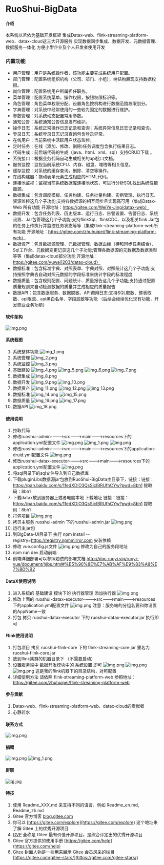 # RuoShui-BigData

#### 介绍
本系统以若依为基础开发框架
集成Datax-web、flink-streaming-platform-web、datax-cloud这三大开源服务
实现数据同步集成、数据开发、元数据管理、数据服务一体化
方便小型企业及个人开发者使用开发
### 内置功能
* 用户管理：用户是系统操作者，该功能主要完成系统用户配置。
* 部门管理：配置系统组织机构（公司、部门、小组），树结构展现支持数据权限。
* 岗位管理：配置系统用户所属担任职务。
* 菜单管理：配置系统菜单，操作权限，按钮权限标识等。
* 角色管理：角色菜单权限分配、设置角色按机构进行数据范围权限划分。
* 字典管理：对系统中经常使用的一些较为固定的数据进行维护。
* 参数管理：对系统动态配置常用参数。
* 通知公告：系统通知公告信息发布维护。
* 操作日志：系统正常操作日志记录和查询；系统异常信息日志记录和查询。
* 登录日志：系统登录日志记录查询包含登录异常。
* 在线用户：当前系统中活跃用户状态监控。
* 定时任务：在线（添加、修改、删除)任务调度包含执行结果日志。
* 代码生成：前后端代码的生成（java、html、xml、sql）支持CRUD下载 。
* 系统接口：根据业务代码自动生成相关的api接口文档。
* 服务监控：监视当前系统CPU、内存、磁盘、堆栈等相关信息。
* 缓存监控：对系统的缓存查询，删除、清空等操作。
* 在线构建器：拖动表单元素生成相应的HTML代码。
* 连接池监视：监视当前系统数据库连接池状态，可进行分析SQL找出系统性能瓶颈。
* 数据集成：包含调度模板、任务构建、任务批量构建、实例管理、执行日志、资源监控这几个子功能;支持各数据源的相互同步且实现高可用（集成Datax-Web 所有功能 开源地址：https://gitee.com/WeiYe-Jing/datax-web）
* 数据开发：包含任务列表、历史版本、运行日志、告警设置、告警日志、系统设置、Jar包管理这几个子功能;支持flinkSql、flinkCDC、以及相关flink Jar包的任务上传执行并监控任务状态等等（集成flink-streaming-platform-web所有功能  开源地址：https://gitee.com/zhuhuipei/flink-streaming-platform-web）
* 数据资产：包含数据源管理、元数据管理、数据血缘（待和同步任务结合）、Sql工作台、元数据变更记录这几个子功能;管理各数据源的元数据及数据类型等等（集成datax-cloud部分功能 开源地址：https://gitee.com/yuwei1203/datax-cloud）
* 数据标准：包含标准字典、对照表单、字典对照、对照统计这几个子功能;支持按照字典去自动对照元数据的字段标准来统计字段的标准程度
* 数据质量：包含规则配置、问题统计、质量报告这几个子功能;支持通过配置质量规则来自动检测数据的质量并生成相应的质量报告
* 数据API：包含数据服务、数据脱敏、API调用日志;支持SQL取数、整表取数、api限流、api黑白名单、字段脱敏等功能
（后续会继续优化现有功能，开发商业业务功能）
#### 软件架构
![img.png](img/img.png)
#### 系统截图

1. 系统整体功能
![img_1.png](img/img_1.png)
2. 系统管理
![img_2.png](img/img_2.png)
3. 系统监控
![img_3.png](img/img_3.png)
4. 基础建设
![img_4.png](img/img_4.png)
![img_5.png](img/img_5.png)
![img_6.png](img/img_6.png)
![img_7.png](img/img_7.png)
5. 数据集成
![img_8.png](img/img_8.png)
6. 数据开发
![img_9.png](img/img_9.png)
![img_10.png](img/img_10.png)
7. 数据资产
![img_11.png](img/img_11.png)
![img_12.png](img/img_12.png)
![img_13.png](img/img_13.png)
8. 数据标准
![img_14.png](img/img_14.png)
![img_15.png](img/img_15.png)
9. 数据质量
![img_16.png](img/img_16.png)
![img_17.png](img/img_17.png)
10. 数据API
![img_18.png](img/img_18.png)
#### 使用说明
1. 拉取代码
2. 修改ruoshui-admin---->src--->main--->resources下的application.yml配置文件
![img.png](img/img50.png)
![img_1.png](img/img51.png)
![img.png](img/img52.png)
3. 修改ruoshui-admin---->src--->main--->resources下的application-druid.yml配置文件
![img.png](img/img53.png)
4. 修改ruoshui-datax-executor---->src--->main--->resources下的application.yml配置文件
![img.png](img/img54.png)
5. 将sql目录下的sql文件导入到自己数据库
6. 下载pluginLibs数据源jar包放到RuoShui-BigData主目录下，链接：链接：https://pan.baidu.com/s/11edXDIO3QsSicIBRUfhCYw?pwd=8bh1
   提取码：8bh1
7. 下载datax放到服务器上或者电脑本地 下载地址 链接：链接：https://pan.baidu.com/s/11edXDIO3QsSicIBRUfhCYw?pwd=8bh1
   提取码：8bh1
8. 打包项目
![img.png](img/img55.png)
9. 拷贝主服务 ruoshui-admin 下的ruoshui-admin.jar 
![img.png](img/img56.png)
10. 运行主jar包
11. 到BigData-UI目录下 执行 npm install --registry=https://registry.npmmirror.com
安装依赖
12. 修改 vue.config.js文件 
![img.png](img/img57.png)
修改为自己的服务段地址
13. npm run dev 启动前端
14. 前端详细部署可以参照若依的部署文档 http://doc.ruoyi.vip/ruoyi-vue/document/hjbs.html#%E5%90%8E%E7%AB%AF%E9%83%A8%E7%BD%B2


#### DataX使用说明
1. 进入系统的 基础建设 模块下的 执行器管理  添加执行器
![img.png](img/img60.png)
2. 修改上面的 ruoshui-datax-executor---->src--->main--->resources下的application.yml配置文件
![img.png](img/img54.png)
注意：服务端的分组名要和你设置的AppName一致
3. 打包 拷贝 ruoshui-datax-executor 下的 ruoshui-datax-executor.jar 执行即可

#### Flink使用说明
1. 打包项目 拷贝 ruoshui-flink-core 下的 flink-streaming-core.jar 重名为 ruoshui-flink-core.jar
2. 放到flink集群的机器目录下 （不需要启动）
3. 设置服务端中 数据开发模块中的 系统设置 即可
![img.png](img/img61.png)
![img.png](img/img62.png)
![img.png](img/img63.png)
这是我的flink机器下的目录结构，对照配置
4. 详细使用方法 请依照 flink-streaming-platform-web 参照地址： https://gitee.com/zhuhuipei/flink-streaming-platform-web

#### 参与贡献
1. Datax-web、flink-streaming-platform-web、datax-cloud的贡献者
2. 心静若水
#### 联系方式
![img.png](img/lxfs.png)

#### 捐赠
![img.png](img/img70.png)
![img_1.png](img/img71.png)

#### 群聊
![qj.jpg](img/qj.jpg)

#### 特技
1.  使用 Readme\_XXX.md 来支持不同的语言，例如 Readme\_en.md, Readme\_zh.md
2.  Gitee 官方博客 [blog.gitee.com](https://blog.gitee.com)
3.  你可以 [https://gitee.com/explore](https://gitee.com/explore) 这个地址来了解 Gitee 上的优秀开源项目
4.  [GVP](https://gitee.com/gvp) 全称是 Gitee 最有价值开源项目，是综合评定出的优秀开源项目
5.  Gitee 官方提供的使用手册 [https://gitee.com/help](https://gitee.com/help)
6.  Gitee 封面人物是一档用来展示 Gitee 会员风采的栏目 [https://gitee.com/gitee-stars/](https://gitee.com/gitee-stars/)
